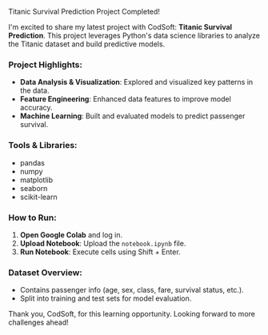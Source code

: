 Titanic Survival Prediction Project Completed! 

I'm excited to share my latest project with CodSoft: **Titanic Survival Prediction**. 
This project leverages Python's data science libraries to analyze the Titanic dataset and build predictive models.

### Project Highlights:
- **Data Analysis & Visualization**: Explored and visualized key patterns in the data.
- **Feature Engineering**: Enhanced data features to improve model accuracy.
- **Machine Learning**: Built and evaluated models to predict passenger survival.

### Tools & Libraries:
- pandas
- numpy
- matplotlib
- seaborn
- scikit-learn

### How to Run:
1. **Open Google Colab** and log in.
2. **Upload Notebook**: Upload the `notebook.ipynb` file.
3. **Run Notebook**: Execute cells using Shift + Enter.

### Dataset Overview:
- Contains passenger info (age, sex, class, fare, survival status, etc.).
- Split into training and test sets for model evaluation.

Thank you, CodSoft, for this learning opportunity. Looking forward to more challenges ahead!

